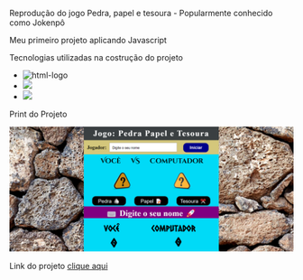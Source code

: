 Reprodução do jogo Pedra, papel e tesoura - Popularmente conhecido como Jokenpô

Meu primeiro projeto aplicando Javascript

Tecnologias utilizadas na costrução do projeto
<br>
- <img src="https://img.shields.io/badge/HTML5-E34F26?style=for-the-badge&logo=html5&logoColor=white" alt="html-logo"/>
- <img src="https://img.shields.io/badge/CSS3-1572B6?style=for-the-badge&logo=css3&logoColor=white"/>
- <img src="https://img.shields.io/badge/JavaScript-F7DF1E?style=for-the-badge&logo=javascript&logoColor=black"/>

Print do Projeto

<img src="./Assets/Print.png">

Link do projeto
<a href="https://eusouregislima.github.io/pedra-papel-tesoura/" target="_blank">clique aqui<a/>
